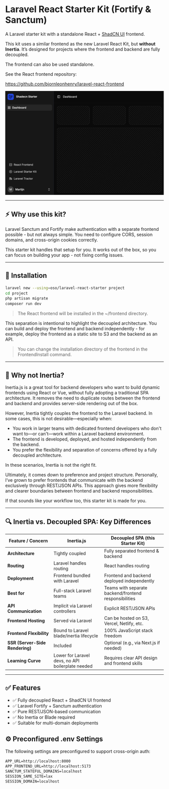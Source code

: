 # Laravel React Starter Kit (Fortify & Sanctum)

A Laravel starter kit with a standalone React + [ShadCN UI](https://ui.shadcn.com) frontend.

This kit uses a similar frontend as the new Laravel React Kit, but **without Inertia**. It’s designed for projects where the frontend and backend are fully decoupled.

The frontend can also be used standalone.

See the React frontend repository:

https://github.com/bjornleonhenry/laravel-react-frontend


![Screenshot](./docs/screenshot.png)

---

## ⚡️ Why use this kit?

Laravel Sanctum and Fortify make authentication with a separate frontend possible - but not always simple. You need to configure CORS, session domains, and cross-origin cookies correctly.

This starter kit handles that setup for you. It works out of the box, so you can focus on building your app - not fixing config issues.

---

## 🔧 Installation

```sh
laravel new --using=oso/laravel-react-starter project
cd project
php artisan migrate
composer run dev
```

> The React frontend will be installed in the ~/frontend directory.

This separation is intentional to highlight the decoupled architecture. You can build and deploy the frontend and backend independently - for example, deploy the frontend as a static site to S3 and the backend as an API.

> You can change the installation directory of the frontend in the FrontendInstall command.

---

## 🔌 Why not Inertia?
Inertia.js is a great tool for backend developers who want to build dynamic frontends using React or Vue, without fully adopting a traditional SPA architecture. It removes the need to duplicate routes between the frontend and backend and provides server-side rendering out of the box.

However, Inertia tightly couples the frontend to the Laravel backend. In some cases, this is not desirable—especially when:

- You work in larger teams with dedicated frontend developers who don't want to—or can't—work within a Laravel backend environment.
- The frontend is developed, deployed, and hosted independently from the backend.
- You prefer the flexibility and separation of concerns offered by a fully decoupled architecture.

In these scenarios, Inertia is not the right fit.

Ultimately, it comes down to preference and project structure. Personally, I’ve grown to prefer frontends that communicate with the backend exclusively through REST/JSON APIs. This approach gives more flexibility and clearer boundaries between frontend and backend responsibilities.

If that sounds like your workflow too, this starter kit is made for you.

---

## 🔍 Inertia vs. Decoupled SPA: Key Differences

| Feature / Concern               | **Inertia.js**                                    | **Decoupled SPA** (this Starter Kit)                  |
| ------------------------------- | ------------------------------------------------- | ----------------------------------------------------- |
| **Architecture**                | Tightly coupled                                   | Fully separated frontend & backend                    |
| **Routing**                     | Laravel handles routing                           | React handles routing                                 |
| **Deployment**                  | Frontend bundled with Laravel                     | Frontend and backend deployed independently           |
| **Best for**                    | Full-stack Laravel teams                          | Teams with separate backend/frontend responsibilities |
| **API Communication**           | Implicit via Laravel controllers                  | Explicit REST/JSON APIs                               |
| **Frontend Hosting**            | Served via Laravel                                | Can be hosted on S3, Vercel, Netlify, etc.            |
| **Frontend Flexibility**        | Bound to Laravel blade/inertia lifecycle          | 100% JavaScript stack freedom                         |
| **SSR (Server-Side Rendering)** | Included                                          | Optional (e.g., via Next.js if needed)                |
| **Learning Curve**              | Lower for Laravel devs, no API boilerplate needed | Requires clear API design and frontend skills         |

---

## ✅ Features
- ✅ Fully decoupled React + ShadCN UI frontend
- ✅ Laravel Fortify + Sanctum authentication
- ✅ Pure REST/JSON-based communication
- ✅ No Inertia or Blade required
- ✅ Suitable for multi-domain deployments

## ⚙️ Preconfigured .env Settings

The following settings are preconfigured to support cross-origin auth:

```dotenv
APP_URL=http://localhost:8000
APP_FRONTEND_URL=http://localhost:5173
SANCTUM_STATEFUL_DOMAINS=localhost
SESSION_SAME_SITE=lax
SESSION_DOMAIN=localhost
```
